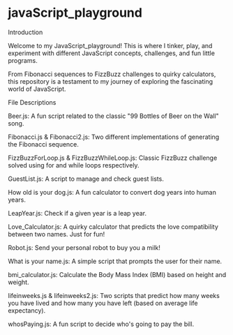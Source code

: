 # javaScript_playground

Introduction

Welcome to my JavaScript_playground! This is where I tinker, play, and experiment with different JavaScript concepts, challenges, and fun little programs.

From Fibonacci sequences to FizzBuzz challenges to quirky calculators, this repository is a testament to my journey of exploring the fascinating world of JavaScript.


File Descriptions

Beer.js: A fun script related to the classic "99 Bottles of Beer on the Wall" song.

Fibonacci.js & Fibonacci2.js: Two different implementations of generating the Fibonacci sequence.

FizzBuzzForLoop.js & FizzBuzzWhileLoop.js: Classic FizzBuzz challenge solved using for and while loops respectively.

GuestList.js: A script to manage and check guest lists.

How old is your dog.js: A fun calculator to convert dog years into human years.

LeapYear.js: Check if a given year is a leap year.

Love_Calculator.js: A quirky calculator that predicts the love compatibility between two names. Just for fun!

Robot.js: Send your personal robot to buy you a milk!

What is your name.js: A simple script that prompts the user for their name.

bmi_calculator.js: Calculate the Body Mass Index (BMI) based on height and weight.

lifeinweeks.js & lifeinweeks2.js: Two scripts that predict how many weeks you have lived and how many you have left (based on average life expectancy).

whosPaying.js: A fun script to decide who's going to pay the bill.
